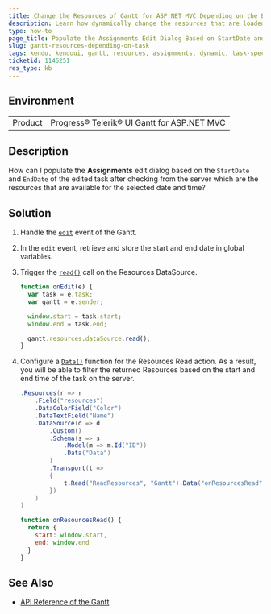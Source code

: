 ```yaml
---
title: Change the Resources of Gantt for ASP.NET MVC Depending on the Edited Task
description: Learn how dynamically change the resources that are loaded in the assignments edit dialog of the Telerik UI for ASP.NET MVC Gantt.
type: how-to
page_title: Populate the Assignments Edit Dialog Based on StartDate and EndDate of Selected Tasks - Kendo UI Gantt for ASP.NET MVC
slug: gantt-resources-depending-on-task
tags: kendo, kendoui, gantt, resources, assignments, dynamic, task-specific
ticketid: 1146251
res_type: kb
---
```


## Environment

<table>
 <tr>
  <td>Product</td>
  <td>Progress® Telerik® UI Gantt for ASP.NET MVC</td>
 </tr>
</table>


## Description

How can I populate the **Assignments** edit dialog based on the `StartDate` and `EndDate` of the edited task after checking from the server which are the resources that are available for the selected date and time?

## Solution

1. Handle the [`edit`](https://docs.telerik.com/kendo-ui/api/javascript/ui/gantt/events/edit) event of the Gantt.
1. In the `edit` event, retrieve and store the start and end date in global variables.
1. Trigger the [`read()`](https://docs.telerik.com/kendo-ui/api/javascript/data/datasource/methods/read) call on the Resources DataSource.

    ```JavaScript
    function onEdit(e) {
      var task = e.task;
      var gantt = e.sender;

      window.start = task.start;
      window.end = task.end;

      gantt.resources.dataSource.read();
    }
    ```

1. Configure a [`Data()`](https://docs.telerik.com/kendo-ui/api/javascript/data/datasource/configuration/transport.read#transportreaddata) function for the Resources Read action. As a result, you will be able to filter the returned Resources based on the start and end time of the task on the server.

    ```C#
    .Resources(r => r
        .Field("resources")
        .DataColorField("Color")
        .DataTextField("Name")
        .DataSource(d => d
            .Custom()
            .Schema(s => s
                .Model(m => m.Id("ID"))
                .Data("Data")
            )
            .Transport(t =>
            {
                t.Read("ReadResources", "Gantt").Data("onResourcesRead");
            })
        )
    )
    ```


    ```JavaScript
    function onResourcesRead() {
      return {
        start: window.start,
        end: window.end
      }
    }
    ```

## See Also

* [API Reference of the Gantt](https://docs.telerik.com/kendo-ui/api/javascript/ui/gantt)
